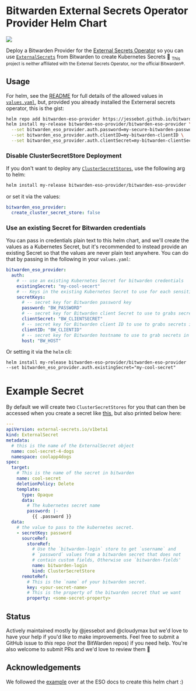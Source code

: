 # Bitwarden External Secrets Operator Provider Helm Chart
<a href="https://github.com/jessebot/bitwarden-eso-provider/releases"><img src="https://img.shields.io/github/v/release/jessebot/bitwarden-eso-provider?style=plastic&labelColor=blue&color=green&logo=GitHub&logoColor=white"></a>

Deploy a Bitwarden Provider for the [External Secrets Operator](https://external-secrets.io) so you can use [`ExternalSecrets`](https://external-secrets.io/latest/introduction/overview/#externalsecret) from Bitwarden to create Kubernetes Secrets 🎉 <sub>This project is neither affiliated with the External Secrets Operator, nor the official Bitwarden®️.</sub>

## Usage
For helm, see the [README](./charts/bitwarden-eso-provider/README.md) for full details of the allowed values in [`values.yaml`](./charts/bitwarden-eso-provider/values.yaml), but, provided you already installed the Externeral secrets operator, this is the gist:

```bash
helm repo add bitwarden-eso-provider https://jessebot.github.io/bitwarden-eso-provider
helm install my-release bitwarden-eso-provider/bitwarden-eso-provider \
  --set bitwarden_eso_provider.auth.password=my-secure-bitwarden-password \
  --set bitwarden_eso_provider.auth.clientID=my-bitwarden-clientID \
  --set bitwarden_eso_provider.auth.clientSecret=my-bitwarden-clientSecret
```

### Disable ClusterSecretStore Deployment

If you don't want to deploy any [`ClusterSecretStores`](https://external-secrets.io/latest/introduction/overview/#clustersecretstore), use the following arg to helm:
```bash
helm install my-release bitwarden-eso-provider/bitwarden-eso-provider --set bitwarden_eso_provider.create_cluster_secret_store=false
```

or set it via the values:

```yaml
bitwarden_eso_provider:
  create_cluster_secret_store: false
```

### Use an existing Secret for Bitwarden credentials
You can pass in credentials plain text to this helm chart, and we'll create the values as a Kubernetes Secret, but it's recommended to instead provide an existing Secret so that the values are never plain text anywhere. You can do that by passing in the following in your `values.yaml`:

```yaml
bitwarden_eso_provider:
  auth:
    # -- use an existing Kubernetes Secret for bitwarden credentials
    existingSecret: "my-cool-secert"
    # -- Keys in the existing Kubernetes Secret to use for each sensitive value
    secretKeys:
      # -- secret key for Bitwarden password key
      password: "BW_PASSWORD"
      # -- secret key for Bitwarden client Secret to use to grabs secrets in the pod
      clientSecret: "BW_CLIENTSECRET"
      # -- secret key for Bitwarden client ID to use to grabs secrets in the pod
      clientID: "BW_CLIENTID"
      # -- secret key for Bitwarden hostname to use to grab secrets in the pod
      host: "BW_HOST"
```

Or setting it via the `helm` cli:

```
helm install my-release bitwarden-eso-provider/bitwarden-eso-provider --set bitwarden_eso_provider.auth.existingSecret="my-cool-secret"
```

# Example Secret
By default we will create two `ClusterSecretStores` for you that can then be accessed when you create a secret like [this](./examples/example-secret.yaml), but also printed below here:

```yaml
---
apiVersion: external-secrets.io/v1beta1
kind: ExternalSecret
metadata:
  # this is the name of the ExternalSecret object
  name: cool-secret-4-dogs
  namespace: coolapp4dogs
spec:
  target:
    # This is the name of the secret in bitwarden
    name: cool-secret
    deletionPolicy: Delete
    template:
      type: Opaque
      data:
        # The kubernetes secret name
        password: |-
          {{ .password }}
  data:
    # the value to pass to the kubernetes secret.
    - secretKey: password
      sourceRef:
        storeRef:
          # Use the `bitwarden-login` store to get `username` and
          # `password` values from a bitwarden secret that does not
          # contain custom fields, Otherwise use `bitwarden-fields'
          name: bitwarden-login
          kind: ClusterSecretStore
      remoteRef:
        # This is the `name` of your bitwarden secret. 
        key: <your-secret-name>
        # This is the property of the bitwarden secret that we want
        property: <some-secret-property>
```

## Status
Actively maintained mostly by @jessebot and @cloudymax but we'd love to have your help if you'd like to make improvements. Feel free to submit a GitHub issue to _this_ repo (_not_ the BitWarden repos) if you need help. You're also welcome to submit PRs and we'd love to review them 💙

## Acknowledgements
We followed the [example](https://external-secrets.io/v0.9.2/examples/bitwarden/) over at the ESO docs to create this helm chart :)
